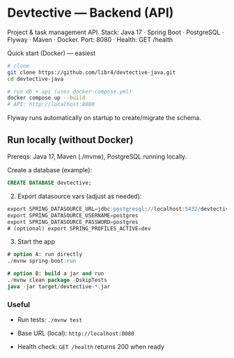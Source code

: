 # Devtective — Backend (API)

Project & task management API.
Stack: Java 17 · Spring Boot · PostgreSQL · Flyway · Maven · Docker.
Port: 8080 · Health: GET /health

Quick start (Docker) — easiest

```bash
# clone
git clone https://github.com/libr4/devtective-java.git
cd devtective-java

# run db + api (uses docker-compose.yml)
docker compose up --build
# API: http://localhost:8080
```

Flyway runs automatically on startup to create/migrate the schema.

## Run locally (without Docker)

Prereqs: Java 17, Maven (./mvnw), PostgreSQL running locally.

Create a database (example):

```sql
CREATE DATABASE devtective;
```

2. Export datasource vars (adjust as needed):

```sql
export SPRING_DATASOURCE_URL=jdbc:postgresql://localhost:5432/devtective
export SPRING_DATASOURCE_USERNAME=postgres
export SPRING_DATASOURCE_PASSWORD=postgres
# (optional) export SPRING_PROFILES_ACTIVE=dev
```

3. Start the app

```sql
# option A: run directly
./mvnw spring-boot:run

# option B: build a jar and run
./mvnw clean package -DskipTests
java -jar target/devtective-*.jar
```

### Useful

* Run tests: `./mvnw test`

* Base URL (local): `http://localhost:8080`

* Health check: `GET /health` returns 200 when ready
